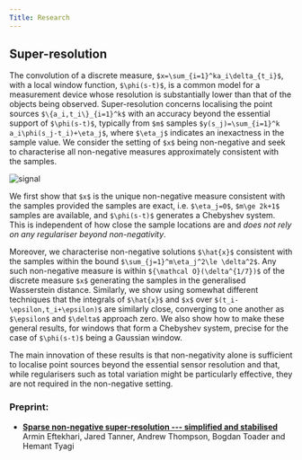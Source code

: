```yaml
---
Title: Research
---
```


## Super-resolution

<!--![aaa](/example_signal.png)-->


The convolution of a discrete measure, `$x=\sum_{i=1}^ka_i\delta_{t_i}$`, with a local window function, `$\phi(s-t)$`, is a common model for a measurement device whose resolution is substantially lower than that of the objects being observed. Super-resolution concerns localising the point sources `$\{a_i,t_i\}_{i=1}^k$` with an accuracy beyond the essential support of `$\phi(s-t)$`, typically from `$m$` samples `$y(s_j)=\sum_{i=1}^k a_i\phi(s_j-t_i)+\eta_j$`, where `$\eta_j$` indicates an inexactness in the sample value.   We consider the setting of `$x$` being non-negative and seek to characterise all non-negative measures approximately consistent with the samples. 


<img src="/img/example_signal.png" style="max-width:100%;min-width:40px;float:center;margin-right:5%;border-radius:4%" alt="signal" />

We first show that `$x$` is the unique non-negative measure consistent with the samples provided the samples are exact, i.e. `$\eta_j=0$`, `$m\ge 2k+1$` samples are available, and `$\phi(s-t)$` generates a Chebyshev system. This is independent of how close the sample locations are and _does not rely on any regulariser beyond non-negativity_.

Moreover, we characterise non-negative solutions `$\hat{x}$` consistent with the
samples within the bound `$\sum_{j=1}^m\eta_j^2\le \delta^2$`.  Any such
non-negative measure is within `${\mathcal O}(\delta^{1/7})$` of the
discrete measure `$x$` generating the samples in the generalised
Wasserstein distance.  Similarly, we show using somewhat different
techniques that the integrals of `$\hat{x}$` and `$x$` over
`$(t_i-\epsilon,t_i+\epsilon)$` are similarly close, converging to one
another as `$\epsilon$` and `$\delta$` approach zero.  We also show how to
make these general results, for windows that form a Chebyshev system,
precise for the case of `$\phi(s-t)$` being a Gaussian window.

The main innovation of these results is that non-negativity alone is
sufficient to localise point sources beyond the essential sensor
resolution and that, while regularisers such as total variation might
be particularly effective, they are not required in the non-negative setting.



### Preprint:

* [**Sparse non-negative super-resolution --- simplified and stabilised**](https://arxiv.org/abs/1804.01490) Armin Eftekhari, Jared Tanner, Andrew Thompson, Bogdan Toader and Hemant Tyagi
